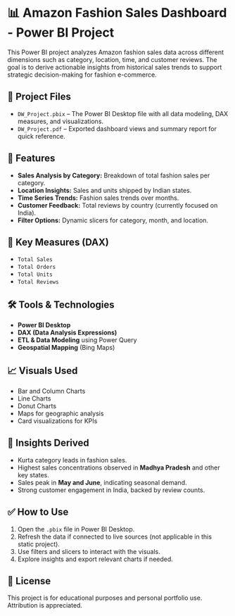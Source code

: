 # 📊 Amazon Fashion Sales Dashboard - Power BI Project

This Power BI project analyzes Amazon fashion sales data across different dimensions such as category, location, time, and customer reviews. The goal is to derive actionable insights from historical sales trends to support strategic decision-making for fashion e-commerce.

## 📁 Project Files

- `DW_Project.pbix` – The Power BI Desktop file with all data modeling, DAX measures, and visualizations.
- `DW_Project.pdf` – Exported dashboard views and summary report for quick reference.

## 🧾 Features

- **Sales Analysis by Category:** Breakdown of total fashion sales per category.
- **Location Insights:** Sales and units shipped by Indian states.
- **Time Series Trends:** Fashion sales trends over months.
- **Customer Feedback:** Total reviews by country (currently focused on India).
- **Filter Options:** Dynamic slicers for category, month, and location.

## 📌 Key Measures (DAX)

- `Total Sales`
- `Total Orders`
- `Total Units`
- `Total Reviews`

## 🛠 Tools & Technologies

- **Power BI Desktop**
- **DAX (Data Analysis Expressions)**
- **ETL & Data Modeling** using Power Query
- **Geospatial Mapping** (Bing Maps)

## 📈 Visuals Used

- Bar and Column Charts
- Line Charts
- Donut Charts
- Maps for geographic analysis
- Card visualizations for KPIs

## 🧠 Insights Derived

- Kurta category leads in fashion sales.
- Highest sales concentrations observed in **Madhya Pradesh** and other key states.
- Sales peak in **May and June**, indicating seasonal demand.
- Strong customer engagement in India, backed by review counts.

## ✅ How to Use

1. Open the `.pbix` file in Power BI Desktop.
2. Refresh the data if connected to live sources (not applicable in this static project).
3. Use filters and slicers to interact with the visuals.
4. Explore insights and export relevant charts if needed.

## 📌 License

This project is for educational purposes and personal portfolio use. Attribution is appreciated.
